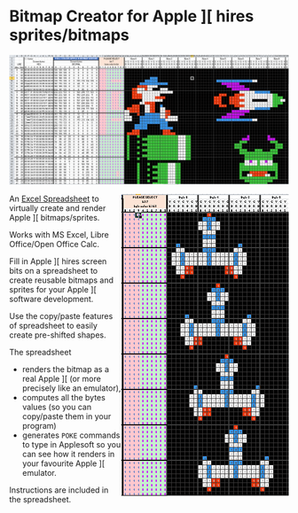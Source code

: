 # Bitmap Creator for Apple ]\[ hires sprites/bitmaps
![title](img/bitmap_creator_example.png)

<img src="img/bitmap_creator_preshifted.png" align=right></img>
An [Excel Spreadsheet](https://github.com/tilleul/apple2/tree/master/tools/bitmap%20editor/src) to virtually create and render Apple ]\[ bitmaps/sprites. 

Works with MS Excel, Libre Office/Open Office Calc.

Fill in Apple ]\[ hires screen bits on a spreadsheet to create reusable bitmaps and sprites for your Apple ]\[ software development. 

Use the copy/paste features of spreadsheet to easily create pre-shifted shapes. 

The spreadsheet 
* renders the bitmap as a real Apple ]\[ (or more precisely like an emulator), 
* computes all the bytes values (so you can copy/paste them in your program)
* generates `POKE` commands to type in Applesoft so you can see how it renders in your favourite Apple ]\[ emulator.

Instructions are included in the spreadsheet.
